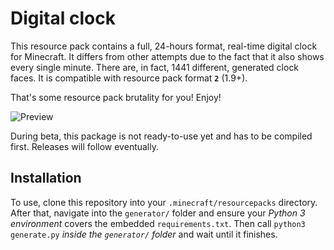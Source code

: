Digital clock
=============

This resource pack contains a full, 24-hours format, real-time digital clock for Minecraft.
It differs from other attempts due to the fact that it also shows every single minute.
There are, in fact, 1441 different, generated clock faces.
It is compatible with resource pack format **`2`** (1.9+).

That's some resource pack brutality for you!
Enjoy!

![](http://i.imgur.com/romw9iL.png "Preview")

During beta, this package is not ready-to-use yet and has to be compiled first.
Releases will follow eventually.


Installation
------------

To use, clone this repository into your `.minecraft/resourcepacks` directory.
After that, navigate into the `generator/` folder and ensure your *Python 3 environment* covers the embedded `requirements.txt`.
Then call `python3 generate.py` *inside the `generator/` folder* and wait until it finishes.

